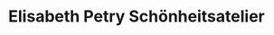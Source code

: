 ---
title: "Elisabeth Petry Schönheitsatelier"
url: /neuried/elisabeth-petry-schoenheitsatelier/
shop: Kosmetik
---